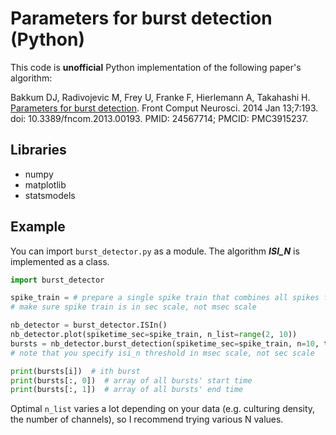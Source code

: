 # Parameters for burst detection (Python)

This code is **unofficial** Python implementation of the following paper's algorithm:

Bakkum DJ, Radivojevic M, Frey U, Franke F, Hierlemann A, Takahashi H. [Parameters for burst detection](https://doi.org/10.3389/fncom.2013.00193). Front Comput Neurosci. 2014 Jan 13;7:193. doi: 10.3389/fncom.2013.00193. PMID: 24567714; PMCID: PMC3915237.



## Libraries

* numpy
* matplotlib
* statsmodels



## Example

You can import `burst_detector.py` as a module.  The algorithm ***ISI_N*** is implemented as a class.

```python
import burst_detector

spike_train = # prepare a single spike train that combines all spikes from multiple channels #
# make sure spike train is in sec scale, not msec scale

nb_detector = burst_detector.ISIn()
nb_detector.plot(spiketime_sec=spike_train, n_list=range(2, 10))
bursts = nb_detector.burst_detection(spiketime_sec=spike_train, n=10, threshold_msec=50)
# note that you specify isi_n threshold in msec scale, not sec scale

print(bursts[i])  # ith burst
print(bursts[:, 0])  # array of all bursts' start time
print(bursts[:, 1])  # array of all bursts' end time
```

Optimal `n_list` varies a lot depending on your data (e.g. culturing density, the number of channels), so I recommend trying various N values.


